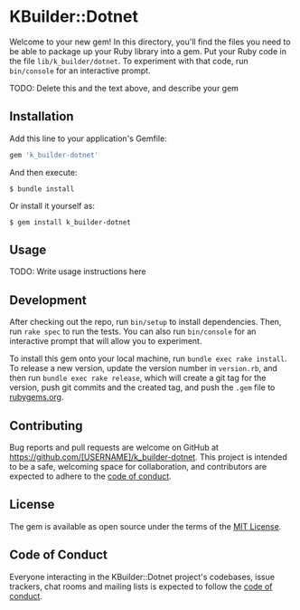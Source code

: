 # KBuilder::Dotnet

Welcome to your new gem! In this directory, you'll find the files you need to be able to package up your Ruby library into a gem. Put your Ruby code in the file `lib/k_builder/dotnet`. To experiment with that code, run `bin/console` for an interactive prompt.

TODO: Delete this and the text above, and describe your gem

## Installation

Add this line to your application's Gemfile:

```ruby
gem 'k_builder-dotnet'
```

And then execute:

    $ bundle install

Or install it yourself as:

    $ gem install k_builder-dotnet

## Usage

TODO: Write usage instructions here

## Development

After checking out the repo, run `bin/setup` to install dependencies. Then, run `rake spec` to run the tests. You can also run `bin/console` for an interactive prompt that will allow you to experiment.

To install this gem onto your local machine, run `bundle exec rake install`. To release a new version, update the version number in `version.rb`, and then run `bundle exec rake release`, which will create a git tag for the version, push git commits and the created tag, and push the `.gem` file to [rubygems.org](https://rubygems.org).

## Contributing

Bug reports and pull requests are welcome on GitHub at https://github.com/[USERNAME]/k_builder-dotnet. This project is intended to be a safe, welcoming space for collaboration, and contributors are expected to adhere to the [code of conduct](https://github.com/[USERNAME]/k_builder-dotnet/blob/master/CODE_OF_CONDUCT.md).

## License

The gem is available as open source under the terms of the [MIT License](https://opensource.org/licenses/MIT).

## Code of Conduct

Everyone interacting in the KBuilder::Dotnet project's codebases, issue trackers, chat rooms and mailing lists is expected to follow the [code of conduct](https://github.com/[USERNAME]/k_builder-dotnet/blob/master/CODE_OF_CONDUCT.md).
